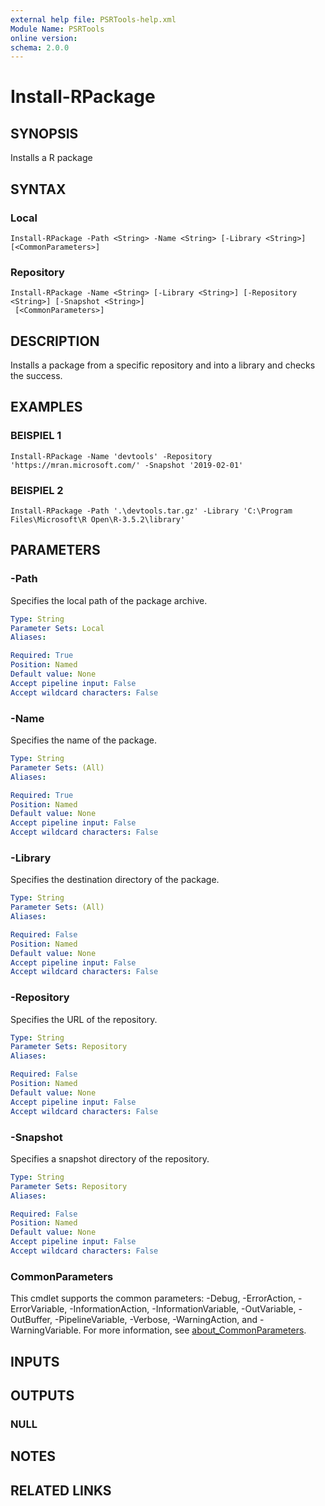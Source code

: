 ```yaml
---
external help file: PSRTools-help.xml
Module Name: PSRTools
online version:
schema: 2.0.0
---
```


# Install-RPackage

## SYNOPSIS
Installs a R package

## SYNTAX

### Local
```
Install-RPackage -Path <String> -Name <String> [-Library <String>] [<CommonParameters>]
```

### Repository
```
Install-RPackage -Name <String> [-Library <String>] [-Repository <String>] [-Snapshot <String>]
 [<CommonParameters>]
```

## DESCRIPTION
Installs a package from a specific repository and into a library and checks the success.

## EXAMPLES

### BEISPIEL 1
```
Install-RPackage -Name 'devtools' -Repository 'https://mran.microsoft.com/' -Snapshot '2019-02-01'
```

### BEISPIEL 2
```
Install-RPackage -Path '.\devtools.tar.gz' -Library 'C:\Program Files\Microsoft\R Open\R-3.5.2\library'
```

## PARAMETERS

### -Path
Specifies the local path of the package archive.

```yaml
Type: String
Parameter Sets: Local
Aliases:

Required: True
Position: Named
Default value: None
Accept pipeline input: False
Accept wildcard characters: False
```

### -Name
Specifies the name of the package.

```yaml
Type: String
Parameter Sets: (All)
Aliases:

Required: True
Position: Named
Default value: None
Accept pipeline input: False
Accept wildcard characters: False
```

### -Library
Specifies the destination directory of the package.

```yaml
Type: String
Parameter Sets: (All)
Aliases:

Required: False
Position: Named
Default value: None
Accept pipeline input: False
Accept wildcard characters: False
```

### -Repository
Specifies the URL of the repository.

```yaml
Type: String
Parameter Sets: Repository
Aliases:

Required: False
Position: Named
Default value: None
Accept pipeline input: False
Accept wildcard characters: False
```

### -Snapshot
Specifies a snapshot directory of the repository.

```yaml
Type: String
Parameter Sets: Repository
Aliases:

Required: False
Position: Named
Default value: None
Accept pipeline input: False
Accept wildcard characters: False
```

### CommonParameters
This cmdlet supports the common parameters: -Debug, -ErrorAction, -ErrorVariable, -InformationAction, -InformationVariable, -OutVariable, -OutBuffer, -PipelineVariable, -Verbose, -WarningAction, and -WarningVariable. For more information, see [about_CommonParameters](http://go.microsoft.com/fwlink/?LinkID=113216).

## INPUTS

## OUTPUTS

### NULL
## NOTES

## RELATED LINKS
